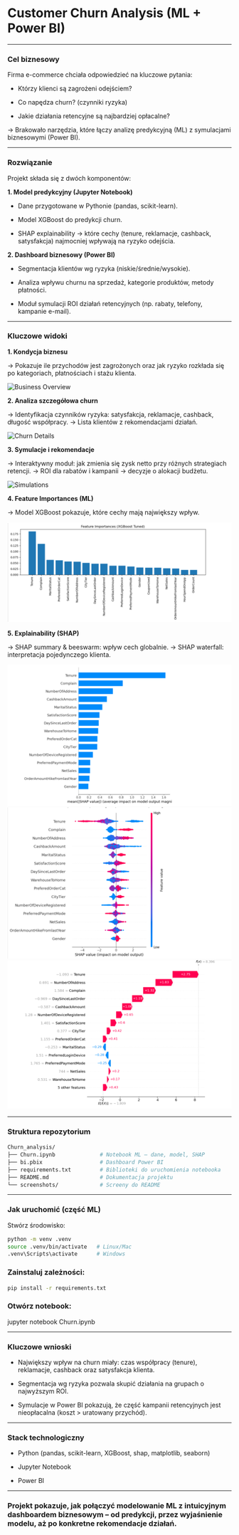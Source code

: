 # Customer Churn Analysis (ML + Power BI)
---
### Cel biznesowy

Firma e-commerce chciała odpowiedzieć na kluczowe pytania:

- Którzy klienci są zagrożeni odejściem?

- Co napędza churn? (czynniki ryzyka)

- Jakie działania retencyjne są najbardziej opłacalne?

&rarr;  Brakowało narzędzia, które łączy analizę predykcyjną (ML) z symulacjami biznesowymi (Power BI).

---

### Rozwiązanie

Projekt składa się z dwóch komponentów:

**1. Model predykcyjny (Jupyter Notebook)**

- Dane przygotowane w Pythonie (pandas, scikit-learn).

- Model XGBoost do predykcji churn.

- SHAP explainability → które cechy (tenure, reklamacje, cashback, satysfakcja) najmocniej wpływają na ryzyko odejścia.


**2. Dashboard biznesowy (Power BI)**

- Segmentacja klientów wg ryzyka (niskie/średnie/wysokie).

- Analiza wpływu churnu na sprzedaż, kategorie produktów, metody płatności.

- Moduł symulacji ROI działań retencyjnych (np. rabaty, telefony, kampanie e-mail).

---

### Kluczowe widoki
**1. Kondycja biznesu**

&rarr; Pokazuje ile przychodów jest zagrożonych oraz jak ryzyko rozkłada się po kategoriach, płatnościach i stażu klienta.

![Business Overview](screenshots/01_business_overview.png)

**2. Analiza szczegółowa churn**

&rarr; Identyfikacja czynników ryzyka: satysfakcja, reklamacje, cashback, długość współpracy.
&rarr; Lista klientów z rekomendacjami działań.

![Churn Details](screenshots/02_churn_details.png)

**3. Symulacje i rekomendacje**

&rarr; Interaktywny moduł: jak zmienia się zysk netto przy różnych strategiach retencji.
&rarr; ROI dla rabatów i kampanii → decyzje o alokacji budżetu.

![Simulations](screenshots/03_simulations.png)

**4. Feature Importances (ML)**

&rarr; Model XGBoost pokazuje, które cechy mają największy wpływ.

![Feature Importances](screenshots/04_feature_importances.png)

**5. Explainability (SHAP)**

&rarr; SHAP summary & beeswarm: wpływ cech globalnie.
&rarr; SHAP waterfall: interpretacja pojedynczego klienta.

![SHAP Summary](screenshots/05_shap_summary.png)  
![SHAP Beeswarm](screenshots/06_shap_beeswarm.png)  
![SHAP Waterfall](screenshots/07_shap_waterfall.png)

---

### Struktura repozytorium
```bash
Churn_analysis/
├── Churn.ipynb              # Notebook ML – dane, model, SHAP
├── bi.pbix                  # Dashboard Power BI
├── requirements.txt         # Biblioteki do uruchomienia notebooka
├── README.md                # Dokumentacja projektu
└── screenshots/             # Screeny do README
```

---
### Jak uruchomić (część ML)

Stwórz środowisko:
```bash
python -m venv .venv
source .venv/bin/activate   # Linux/Mac
.venv\Scripts\activate      # Windows
```

### Zainstaluj zależności:
```bash
pip install -r requirements.txt
```

### Otwórz notebook:

jupyter notebook Churn.ipynb

---

### Kluczowe wnioski

- Największy wpływ na churn miały: czas współpracy (tenure), reklamacje, cashback oraz satysfakcja klienta.

- Segmentacja wg ryzyka pozwala skupić działania na grupach o najwyższym ROI.

- Symulacje w Power BI pokazują, że część kampanii retencyjnych jest nieopłacalna (koszt > uratowany przychód).
---
### Stack technologiczny

- Python (pandas, scikit-learn, XGBoost, shap, matplotlib, seaborn)

- Jupyter Notebook

- Power BI
---
### Projekt pokazuje, jak połączyć modelowanie ML z intuicyjnym dashboardem biznesowym – od predykcji, przez wyjaśnienie modelu, aż po konkretne rekomendacje działań.